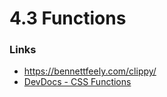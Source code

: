 # 4.3 Functions

### Links

- https://bennettfeely.com/clippy/
- [DevDocs - CSS Functions](https://devdocs.io/css/css_functions)